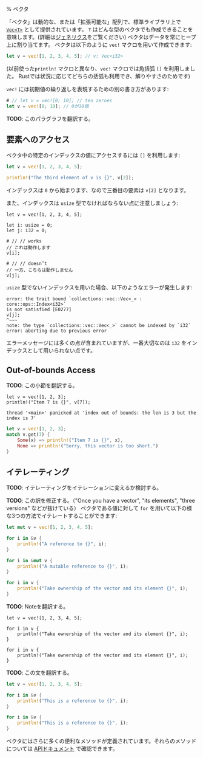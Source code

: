 % ベクタ
<!-- % Vectors -->

<!-- A ‘vector’ is a dynamic or ‘growable’ array, implemented as the standard -->
<!-- library type [`Vec<T>`][vec]. The `T` means that we can have vectors -->
<!-- of any type (see the chapter on [generics][generic] for more). -->
<!-- Vectors always allocate their data on the heap. -->
<!-- You can create them with the `vec!` macro: -->
「ベクタ」は動的な、または「拡張可能な」配列で、標準ライブラリ上で [`Vec<T>`][vec] として提供されています。
`T` はどんな型のベクタでも作成できることを意味します。(詳細は[ジェネリクス][generic]をご覧ください)
ベクタはデータを常にヒープ上に割り当てます。
ベクタは以下のように `vec!` マクロを用いて作成できます:

```rust
let v = vec![1, 2, 3, 4, 5]; // v: Vec<i32>
```

<!-- (Notice that unlike the `println!` macro we’ve used in the past, we use square -->
<!-- brackets `[]` with `vec!` macro. Rust allows you to use either in either -->
<!-- situation, this is just convention.) -->
(以前使った`println!` マクロと異なり、`vec!` マクロでは角括弧 `[]` を利用しました。
Rustでは状況に応じてどちらの括弧も利用でき、解りやすさのためです)

<!-- There’s an alternate form of `vec!` for repeating an initial value: -->
`vec!` には初期値の繰り返しを表現するための別の書き方があります:

```rust
# // let v = vec![0; 10]; // ten zeroes
let v = vec![0; 10]; // 0が10個
```

<!-- Vectors store their contents as contiguous arrays of `T` on the heap. This means -->
<!-- that they must be able to know the size of `T` at compile time (that is, how -->
<!-- many bytes are needed to store a `T`?). The size of some things can't be known -->
<!-- at compile time. For these you'll have to store a pointer to that thing: -->
<!-- thankfully, the [`Box`][box] type works perfectly for this. -->
**TODO**: このパラグラフを翻訳する。

## 要素へのアクセス

<!-- To get the value at a particular index in the vector, we use `[]`s: -->
ベクタ中の特定のインデックスの値にアクセスするには `[]` を利用します:

```rust
let v = vec![1, 2, 3, 4, 5];

println!("The third element of v is {}", v[2]);
```

<!-- The indices count from `0`, so the third element is `v[2]`.-->
インデックスは `0` から始まります、なので三番目の要素は `v[2]` となります。

<!-- It’s also important to note that you must index with the `usize` type: -->
また、インデックスは `usize` 型でなければならない点に注意しましょう:

```ignore
let v = vec![1, 2, 3, 4, 5];

let i: usize = 0;
let j: i32 = 0;

# // // works
// これは動作します
v[i];

# // // doesn’t
// 一方、こちらは動作しません
v[j];
```

<!-- Indexing with a non-`usize` type gives an error that looks like this: -->
`usize` 型でないインデックスを用いた場合、以下のようなエラーが発生します:

```text
error: the trait bound `collections::vec::Vec<_> : core::ops::Index<i32>`
is not satisfied [E0277]
v[j];
^~~~
note: the type `collections::vec::Vec<_>` cannot be indexed by `i32`
error: aborting due to previous error
```

<!-- There’s a lot of punctuation in that message, but the core of it makes sense: -->
<!-- you cannot index with an `i32`. -->
エラーメッセージには多くの点が含まれていますが、一番大切なのは `i32` をインデックスとして用いられない点です。

## Out-of-bounds Access

**TODO**: この小節を翻訳する。

<!-- If you try to access an index that doesn’t exist: -->

```ignore
let v = vec![1, 2, 3];
println!("Item 7 is {}", v[7]);
```

<!-- then the current thread will [panic] with a message like this: -->

```text
thread '<main>' panicked at 'index out of bounds: the len is 3 but the index is 7'
```

<!-- If you want to handle out-of-bounds errors without panicking, you can use -->
<!-- methods like [`get`][get] or [`get_mut`][get_mut] that return `None` when -->
<!-- given an invalid index: -->

```rust
let v = vec![1, 2, 3];
match v.get(7) {
    Some(x) => println!("Item 7 is {}", x),
    None => println!("Sorry, this vector is too short.")
}
```

## イテレーティング

**TODO**: イテレーティングをイテレーションに変えるか検討する。

<!-- Once you have a vector, you can iterate through its elements with `for`. There -->
<!-- are three versions: -->
**TODO**: この訳を修正する。（"Once you have a vector", "its elements", "three versions" などが抜けている）
ベクタである値に対して `for` を用いて以下の様な3つの方法でイテレートすることができます:

```rust
let mut v = vec![1, 2, 3, 4, 5];

for i in &v {
    println!("A reference to {}", i);
}

for i in &mut v {
    println!("A mutable reference to {}", i);
}

for i in v {
    println!("Take ownership of the vector and its element {}", i);
}
```

<!-- Note: You cannot use the vector again once you have iterated by taking ownership of the vector. -->
<!-- You can iterate the vector multiple times by taking a reference to the vector whilst iterating. -->
<!-- For example, the following code does not compile. -->
**TODO**: Noteを翻訳する。

```rust,ignore
let v = vec![1, 2, 3, 4, 5];

for i in v {
    println!("Take ownership of the vector and its element {}", i);
}

for i in v {
    println!("Take ownership of the vector and its element {}", i);
}
```

<!-- Whereas the following works perfectly, -->
**TODO**: この文を翻訳する。

```rust
let v = vec![1, 2, 3, 4, 5];

for i in &v {
    println!("This is a reference to {}", i);
}

for i in &v {
    println!("This is a reference to {}", i);
}
```

<!-- Vectors have many more useful methods, which you can read about in [their -->
<!-- API documentation][vec]. -->
ベクタにはさらに多くの便利なメソッドが定義されています。それらのメソッドについては [APIドキュメント][vec] で確認できます。

[vec]: ../std/vec/index.html
[box]: ../std/boxed/index.html
[generic]: generics.html
[panic]: concurrency.html#panics
[get]: http://doc.rust-lang.org/std/vec/struct.Vec.html#method.get
[get_mut]: http://doc.rust-lang.org/std/vec/struct.Vec.html#method.get_mut
